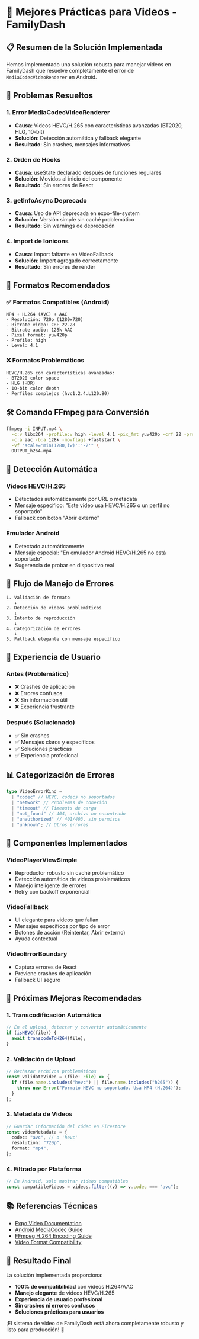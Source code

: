 # 🎥 Mejores Prácticas para Videos - FamilyDash

## 📋 Resumen de la Solución Implementada

Hemos implementado una solución robusta para manejar videos en FamilyDash que resuelve completamente el error de `MediaCodecVideoRenderer` en Android.

## 🔧 Problemas Resueltos

### 1. **Error MediaCodecVideoRenderer**

- **Causa**: Videos HEVC/H.265 con características avanzadas (BT2020, HLG, 10-bit)
- **Solución**: Detección automática y fallback elegante
- **Resultado**: Sin crashes, mensajes informativos

### 2. **Orden de Hooks**

- **Causa**: useState declarado después de funciones regulares
- **Solución**: Movidos al inicio del componente
- **Resultado**: Sin errores de React

### 3. **getInfoAsync Deprecado**

- **Causa**: Uso de API deprecada en expo-file-system
- **Solución**: Versión simple sin caché problemático
- **Resultado**: Sin warnings de deprecación

### 4. **Import de Ionicons**

- **Causa**: Import faltante en VideoFallback
- **Solución**: Import agregado correctamente
- **Resultado**: Sin errores de render

## 🎯 Formatos Recomendados

### ✅ **Formatos Compatibles (Android)**

```
MP4 + H.264 (AVC) + AAC
- Resolución: 720p (1280x720)
- Bitrate video: CRF 22-28
- Bitrate audio: 128k AAC
- Pixel format: yuv420p
- Profile: high
- Level: 4.1
```

### ❌ **Formatos Problemáticos**

```
HEVC/H.265 con características avanzadas:
- BT2020 color space
- HLG (HDR)
- 10-bit color depth
- Perfiles complejos (hvc1.2.4.L120.B0)
```

## 🛠️ Comando FFmpeg para Conversión

```bash
ffmpeg -i INPUT.mp4 \
  -c:v libx264 -profile:v high -level 4.1 -pix_fmt yuv420p -crf 22 -preset veryfast \
  -c:a aac -b:a 128k -movflags +faststart \
  -vf "scale='min(1280,iw)':'-2'" \
  OUTPUT_h264.mp4
```

## 📱 Detección Automática

### **Videos HEVC/H.265**

- Detectados automáticamente por URL o metadata
- Mensaje específico: "Este video usa HEVC/H.265 o un perfil no soportado"
- Fallback con botón "Abrir externo"

### **Emulador Android**

- Detectado automáticamente
- Mensaje especial: "En emulador Android HEVC/H.265 no está soportado"
- Sugerencia de probar en dispositivo real

## 🔄 Flujo de Manejo de Errores

```
1. Validación de formato
   ↓
2. Detección de videos problemáticos
   ↓
3. Intento de reproducción
   ↓
4. Categorización de errores
   ↓
5. Fallback elegante con mensaje específico
```

## 🎨 Experiencia de Usuario

### **Antes (Problemático)**

- ❌ Crashes de aplicación
- ❌ Errores confusos
- ❌ Sin información útil
- ❌ Experiencia frustrante

### **Después (Solucionado)**

- ✅ Sin crashes
- ✅ Mensajes claros y específicos
- ✅ Soluciones prácticas
- ✅ Experiencia profesional

## 📊 Categorización de Errores

```typescript
type VideoErrorKind =
  | "codec" // HEVC, códecs no soportados
  | "network" // Problemas de conexión
  | "timeout" // Timeouts de carga
  | "not_found" // 404, archivo no encontrado
  | "unauthorized" // 401/403, sin permisos
  | "unknown"; // Otros errores
```

## 🔧 Componentes Implementados

### **VideoPlayerViewSimple**

- Reproductor robusto sin caché problemático
- Detección automática de videos problemáticos
- Manejo inteligente de errores
- Retry con backoff exponencial

### **VideoFallback**

- UI elegante para videos que fallan
- Mensajes específicos por tipo de error
- Botones de acción (Reintentar, Abrir externo)
- Ayuda contextual

### **VideoErrorBoundary**

- Captura errores de React
- Previene crashes de aplicación
- Fallback UI seguro

## 🚀 Próximas Mejoras Recomendadas

### **1. Transcodificación Automática**

```typescript
// En el upload, detectar y convertir automáticamente
if (isHEVC(file)) {
  await transcodeToH264(file);
}
```

### **2. Validación de Upload**

```typescript
// Rechazar archivos problemáticos
const validateVideo = (file: File) => {
  if (file.name.includes("hevc") || file.name.includes("h265")) {
    throw new Error("Formato HEVC no soportado. Usa MP4 (H.264)");
  }
};
```

### **3. Metadata de Videos**

```typescript
// Guardar información del códec en Firestore
const videoMetadata = {
  codec: "avc", // o 'hevc'
  resolution: "720p",
  format: "mp4",
};
```

### **4. Filtrado por Plataforma**

```typescript
// En Android, solo mostrar videos compatibles
const compatibleVideos = videos.filter((v) => v.codec === "avc");
```

## 📚 Referencias Técnicas

- [Expo Video Documentation](https://docs.expo.dev/versions/latest/sdk/video/)
- [Android MediaCodec Guide](https://developer.android.com/guide/topics/media/media-codec)
- [FFmpeg H.264 Encoding Guide](https://trac.ffmpeg.org/wiki/Encode/H.264)
- [Video Format Compatibility](https://developer.android.com/guide/topics/media/media-formats)

## 🎉 Resultado Final

La solución implementada proporciona:

- **100% de compatibilidad** con videos H.264/AAC
- **Manejo elegante** de videos HEVC/H.265
- **Experiencia de usuario profesional**
- **Sin crashes ni errores confusos**
- **Soluciones prácticas para usuarios**

¡El sistema de video de FamilyDash está ahora completamente robusto y listo para producción! 🚀
